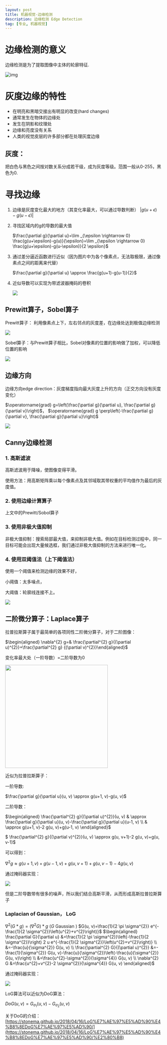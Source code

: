 ```yaml
---
layout: post
title: 机器视觉-边缘检测
description: 边缘检测 Edge Detection
tag: [专业, 机器视觉]
---
```

<script type="text/javascript" src="http://cdn.mathjax.org/mathjax/latest/MathJax.js?config=default"></script>
# 边缘检测的意义

边缘检测是为了提取图像中主体的轮廓特征.

![img](https://raw.githubusercontent.com/WenboLi-CN-DE/Picture/main/Snipaste_2022-01-19_16-48-09.png)

# 灰度边缘的特性

* 在明亮和黑暗交接出有明显的改变(hard changes)
* 通常发生在物体的边缘处
* 发生在阴影和纹理处
* 边缘和亮度没有关系
* 人类的视觉皮层的许多部分都在处理灰度边缘

## 灰度：

把白色与黑色之间按对数关系分成若干级，成为灰度等级。范围一般从0-255，黑色为0.

# 寻找边缘

1. 边缘是灰度变化最大的地方（其变化率最大，可以通过导数判断）
   $|g(u+\epsilon)-g(u-\epsilon)|$
2. 寻找区域内的g的导数的最大值

   $\frac{\partial g}{\partial u}=\lim _{\epsilon \rightarrow 0} \frac{g(u+\epsilon)-g(u)}{\epsilon}=\lim _{\epsilon \rightarrow 0} \frac{g(u+\epsilon)-g(u-\epsilon)}{2 \epsilon}$
3. 通过差分逼近函数进行近似（因为图片中为各个像素点，无法取极限，通过像素点之间的距离来代替）

   $\frac{\partial g}{\partial u} \approx \frac{g(u+1)-g(u-1)}{2}$
4. 近似导数可以实现为带滤波器掩码的卷积

   ![](https://raw.githubusercontent.com/WenboLi-CN-DE/Picture/main/20220119173327.png)

## Prewitt算子，Sobel算子

Prewitt算子： 利用像素点上下，左右邻点的灰度差，在边缘处达到极值边缘检测

![](https://raw.githubusercontent.com/WenboLi-CN-DE/Picture/main/20220119173746.png)

Sobel算子：与Prewitt算子相比，Sobel对像素的位置的影响做了加权，可以降低位置的影响

![](https://raw.githubusercontent.com/WenboLi-CN-DE/Picture/main/20220119173847.png)

## 边缘方向

边缘方向edge direction：灰度梯度指向最大灰度上升的方向（正交方向没有灰度变化）

$\operatorname{grad} g=\left(\frac{\partial g}{\partial u}, \frac{\partial g}{\partial v}\right)$， $\operatorname{grad} g \perp\left(-\frac{\partial g}{\partial v}, \frac{\partial g}{\partial u}\right)$

![]()![](https://raw.githubusercontent.com/WenboLi-CN-DE/Picture/main/20220119175209.png)

## Canny边缘检测

### 1. 高斯滤波

高斯滤波用于降噪，使图像变得平滑。

使用方法：用高斯矩阵乘以每个像素点及其邻域取其带权重的平均值作为最后的灰度值。

### 2. 使用边缘计算算子

上文中的Prewitt/Sobol算子

### 3. 使用非极大值抑制

非极大值抑制：搜索局部最大值，来抑制非极大值。例如在目标检测过程中，同一目标可能会出现大量候选框，我们通过非极大值抑制的方法来进行唯一化。

### 4. 使用双阈值法（上下阈值法）

使用一个阈值来检测边缘的效果不好，

小阈值：太多噪点，

大阈值：轮廓线连接不上。

![](https://raw.githubusercontent.com/WenboLi-CN-DE/Picture/main/20220119180210.png)

## 二阶微分算子：Laplace算子

拉普拉斯算子属于最简单的各项同性二阶微分算子，对于二阶图像：

$\begin{aligned} \nabla^{2} g=& \frac{\partial^{2} g}{(\partial u)^{2}}+\frac{\partial^{2} g}
{(\partial v)^{2}}\end{aligned}$

变化率最大处（一阶导数）=二阶导数为0

<img src= "https://raw.githubusercontent.com/WenboLi-CN-DE/Picture/main/20220119180804.png" height="330">

近似为拉普拉斯算子：

一阶导数:

$\frac{\partial g}{\partial u}(u, v) \approx g(u+1, v)-g(u, v)$

二阶导数：


$\begin{aligned} \frac{\partial^{2} g}{(\partial u)^{2}}(u, v) & \approx \frac{\partial g}{\partial u}(u, v)-\frac{\partial g}{\partial u}(u-1, v) \\ & \approx g(u+1, v)-2 g(u, v)+g(u-1, v) \end{aligned}$

$		\frac{\partial^{2} g}{(\partial v)^{2}}(u, v) \approx g(u, v+1)-2 g(u, v)+g(u, v-1)$

可以得到：

$\nabla^{2} g \approx g(u+1, v)+g(u-1, v)+g(u, v+1)+g(u, v-1)-4 g(u, v)$


通过掩码器实现：

![](https://raw.githubusercontent.com/WenboLi-CN-DE/Picture/main/20220119181824.png)

但是二阶导数带有很多的噪声，所以我们结合高斯平滑，从而形成高斯拉普拉斯算子

### Laplacian of Gaussian， LoG

$\nabla^{2}(G * g)=\left(\nabla^{2} G\right) * g$ $(G$ Gaussian $)$ $G(u, v)=\frac{1}{2 \pi \sigma^{2}} e^{-\frac{1}{2 \sigma^{2}}\left(u^{2}+v^{2}\right)}$ $\begin{aligned} \frac{\partial G}{\partial u} &=\frac{1}{2 \pi \sigma^{2}}\left(-\frac{1}{2 \sigma^{2}}\right) 2 u e^{-\frac{1}{2 \sigma^{2}}\left(u^{2}+v^{2}\right)} \\ &=-\frac{u}{\sigma^{2}} G(u, v) \\ \frac{\partial^{2} G}{(\partial u)^{2}} &=-\frac{1}{\sigma^{2}} G(u, v)-\frac{u}{\sigma^{2}}\left(-\frac{u}{\sigma^{2}} G(u, v)\right) \\ &=\frac{u^{2}-\sigma^{2}}{\sigma^{4}} G(u, v) \\ \nabla^{2} G &=\frac{u^{2}+v^{2}-2 \sigma^{2}}{\sigma^{4}} G(u, v) \end{aligned}$

通过掩码器实现：

![](https://raw.githubusercontent.com/WenboLi-CN-DE/Picture/main/20220119182303.png)

LoG算法可以近似为DoG算法：

$D o G(u, v)=G_{\sigma_{1}}(u, v)-G_{\sigma_{2}}(u, v)$

关于DoG的介绍：[https://stonema.github.io/2018/04/16/LoG%E7%AE%97%E5%AD%90%E4%B8%8EDoG%E7%AE%97%E5%AD%90/](https://stonema.github.io/2018/04/16/LoG%E7%AE%97%E5%AD%90%E4%B8%8EDoG%E7%AE%97%E5%AD%90/%E2%80%B8)
